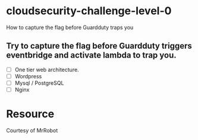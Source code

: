 # cloudsecurity-challenge-level-0
How to capture the flag before Guardduty traps you

## Try to capture the flag before Guardduty triggers eventbridge and activate lambda to trap you.
- [ ] One tier web architecture.
- [ ] Wordpress
- [ ] Mysql / PostgreSQL
- [ ] Nginx

# Resource
Courtesy of MrRobot
